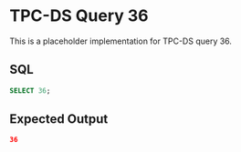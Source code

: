 # TPC-DS Query 36

This is a placeholder implementation for TPC-DS query 36.

## SQL
```sql
SELECT 36;
```

## Expected Output
```json
36
```
